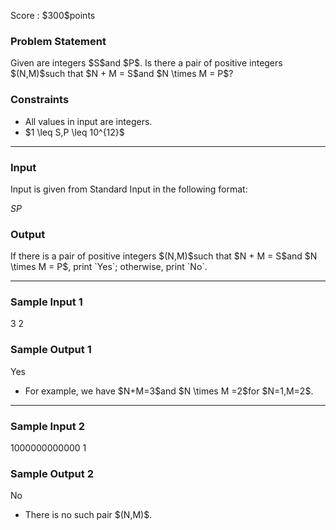 
<div>

<span>

<span>

<p>
Score : $300$points
</p>

<div>

<section>

### **Problem Statement**

<p>
Given are integers $S$and $P$.
Is there a pair of positive integers $(N,M)$such that $N + M = S$and $N \times M = P$?
</p>

</section>

</div>

<div>

<section>

### **Constraints**

<ul>

<li>
All values in input are integers.
</li>

<li>
$1 \leq S,P \leq 10^{12}$
</li>

</ul>

</section>

</div>

---

<div>

<div>

<section>

### **Input**

<p>
Input is given from Standard Input in the following format:
</p>

<div>

$S$$P$
</div>

</section>

</div>

<div>

<section>

### **Output**

<p>
If there is a pair of positive integers $(N,M)$such that $N + M = S$and $N \times M = P$, print `Yes`; otherwise, print `No`.
</p>

</section>

</div>

</div>

---

<div>

<section>

### **Sample Input 1**

<div>

3 2

</div>

</section>

</div>

<div>

<section>

### **Sample Output 1**

<div>

Yes

</div>

<ul>

<li>
For example, we have $N+M=3$and $N \times M =2$for $N=1,M=2$.
</li>

</ul>

</section>

</div>

---

<div>

<section>

### **Sample Input 2**

<div>

1000000000000 1

</div>

</section>

</div>

<div>

<section>

### **Sample Output 2**

<div>

No

</div>

<ul>

<li>
There is no such pair $(N,M)$.
</li>

</ul>

</section>

</div>

</span>

</span>

</div>
